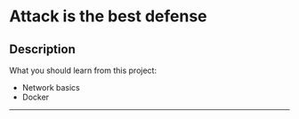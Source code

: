 # Attack is the best defense

## Description
What you should learn from this project:
- Network basics
- Docker

---


